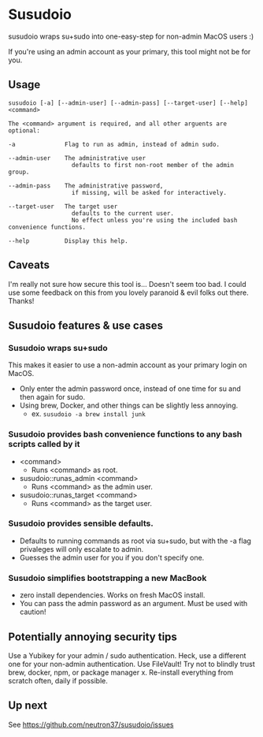 # Susudoio

susudoio wraps su+sudo into one-easy-step for non-admin MacOS users :)

If you're using an admin account as your primary, this tool might not be for you.

## Usage

```
susudoio [-a] [--admin-user] [--admin-pass] [--target-user] [--help] <command>

The <command> argument is required, and all other arguents are optional:

-a              Flag to run as admin, instead of admin sudo.

--admin-user    The administrative user
                  defaults to first non-root member of the admin group.

--admin-pass    The administrative password,
                  if missing, will be asked for interactively.

--target-user   The target user
                  defaults to the current user. 
                  No effect unless you're using the included bash convenience functions.

--help          Display this help.
```

## Caveats

I'm really not sure how secure this tool is... Doesn't seem too bad. I could use some feedback on this from you lovely paranoid & evil folks out there. Thanks!

## Susudoio features & use cases

### Susudoio wraps su+sudo

This makes it easier to use a non-admin account as your primary login on MacOS.

* Only enter the admin password once, instead of one time for su and then again for sudo.
* Using brew, Docker, and other things can be slightly less annoying.
  * ex. `susudoio -a brew install junk`

### Susudoio provides bash convenience functions to any bash scripts called by it
* \<command\>
  * Runs \<command\> as root.
* susudoio::runas_admin \<command\>
  * Runs \<command\> as the admin user.
* susudoio::runas_target \<command\>
  * Runs \<command\> as the target user.

### Susudoio provides sensible defaults.

* Defaults to running commands as root via su+sudo, but with the -a flag privaleges will only escalate to admin.
* Guesses the admin user for you if you don't specify one.

### Susudoio simplifies bootstrapping a new MacBook

* zero install dependencies. Works on fresh MacOS install.
* You can pass the admin password as an argument. Must be used with caution!

## Potentially annoying security tips

Use a Yubikey for your admin / sudo authentication. Heck, use a different one for your non-admin authentication. Use FileVault! Try not to blindly trust brew, docker, npm, or package manager x. Re-install everything from scratch often, daily if possible.

## Up next

See https://github.com/neutron37/susudoio/issues
